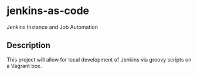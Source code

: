 # jenkins-as-code
Jenkins Instance and Job Automation

## Description
This project will allow for local development of Jenkins via groovy scripts on a Vagrant box.
